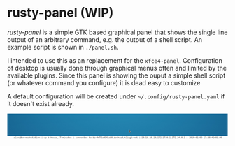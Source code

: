 # rusty-panel (WIP)

*rusty-panel* is a simple GTK based graphical panel that shows the single line output of an arbitrary command, e.g. the output of a shell script.
An example script is shown in `./panel.sh`.

I intended to use this as an replacement for the `xfce4-panel`.
Configuration of desktop is usually done through graphical menus often and
limited by the available plugins. Since this panel is showing the ouput
a simple shell script (or whatever command you configure) it is dead
easy to customize

A default configuration will be created under `~/.config/rusty-panel.yaml` if it doesn't exist already.

![screenshot](./screenshot.png)
